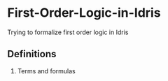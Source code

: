 # First-Order-Logic-in-Idris
Trying to formalize first order logic in Idris

## Definitions
1. Terms and formulas
